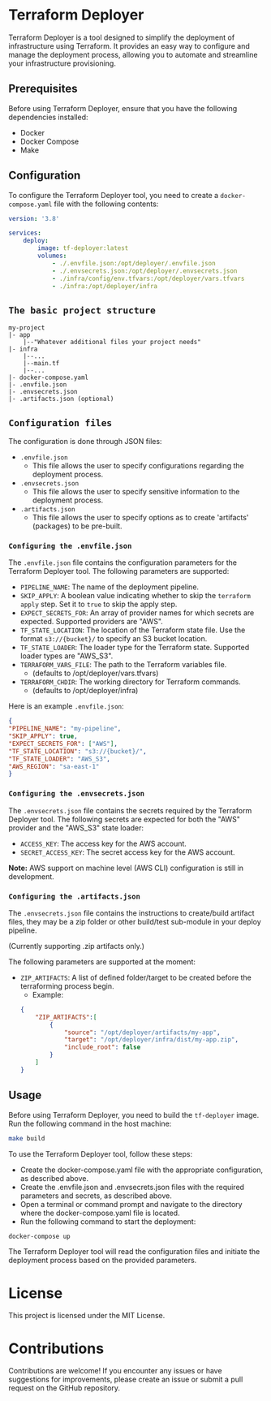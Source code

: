 # Terraform Deployer

Terraform Deployer is a tool designed to simplify the deployment of infrastructure using Terraform. It provides an easy way to configure and manage the deployment process, allowing you to automate and streamline your infrastructure provisioning.

## Prerequisites

Before using Terraform Deployer, ensure that you have the following dependencies installed:

- Docker
- Docker Compose
- Make

## Configuration

To configure the Terraform Deployer tool, you need to create a `docker-compose.yaml` file with the following contents:

``` yaml
version: '3.8'

services:
    deploy:
        image: tf-deployer:latest
        volumes:
            - ./.envfile.json:/opt/deployer/.envfile.json
            - ./.envsecrets.json:/opt/deployer/.envsecrets.json
            - ./infra/config/env.tfvars:/opt/deployer/vars.tfvars
            - ./infra:/opt/deployer/infra
```

## `The basic project structure`
```
my-project
|- app
    |--"Whatever additional files your project needs"
|- infra
    |--...
    |--main.tf
    |--...
|- docker-compose.yaml 
|- .envfile.json
|- .envsecrets.json
|- .artifacts.json (optional)
```

## `Configuration files`
The configuration is done through JSON files: 
- `.envfile.json`
    -  This file allows the user to specify configurations regarding the deployment process.
- `.envsecrets.json`
    -  This file allows the user to specify sensitive information to the deployment process.
- `.artifacts.json`
    - This file allows the user to specify options as to create 'artifacts' (packages) to be pre-built.

### `Configuring the .envfile.json`

The `.envfile.json` file contains the configuration parameters for the Terraform Deployer tool. The following parameters are supported:

- `PIPELINE_NAME`: The name of the deployment pipeline.
- `SKIP_APPLY`: A boolean value indicating whether to skip the `terraform apply` step. Set it to `true` to skip the apply step.
- `EXPECT_SECRETS_FOR`: An array of provider names for which secrets are expected. Supported providers are "AWS".
- `TF_STATE_LOCATION`: The location of the Terraform state file. Use the format `s3://{bucket}/` to specify an S3 bucket location.
- `TF_STATE_LOADER`: The loader type for the Terraform state. Supported loader types are "AWS_S3".
- `TERRAFORM_VARS_FILE`: The path to the Terraform variables file. 
    -   (defaults to /opt/deployer/vars.tfvars)
- `TERRAFORM_CHDIR`: The working directory for Terraform commands. 
    -   (defaults to /opt/deployer/infra)

Here is an example `.envfile.json`:

``` json
{
"PIPELINE_NAME": "my-pipeline",
"SKIP_APPLY": true,
"EXPECT_SECRETS_FOR": ["AWS"],
"TF_STATE_LOCATION": "s3://{bucket}/",
"TF_STATE_LOADER": "AWS_S3",
"AWS_REGION": "sa-east-1"
}
```
### `Configuring the .envsecrets.json`

The `.envsecrets.json` file contains the secrets required by the Terraform Deployer tool. The following secrets are expected for both the "AWS" provider and the "AWS_S3" state loader:

- `ACCESS_KEY`: The access key for the AWS account.
- `SECRET_ACCESS_KEY`: The secret access key for the AWS account.

**Note:** AWS support on machine level (AWS CLI) configuration is still in development.

### `Configuring the .artifacts.json`

The `.envsecrets.json` file contains the instructions to create/build artifact files, they may be a zip folder or other build/test sub-module in your deploy pipeline.

(Currently supporting .zip artifacts only.)

The following parameters are supported at the moment:

- `ZIP_ARTIFACTS`: A list of defined folder/target to be created before the terraforming process begin.
    - Example: 
    ``` json
    {
        "ZIP_ARTIFACTS":[
            {
                "source": "/opt/deployer/artifacts/my-app",
                "target": "/opt/deployer/infra/dist/my-app.zip",
                "include_root": false
            }
        ]
    }
    ```

## Usage

Before using Terraform Deployer, you need to build the `tf-deployer` image. Run the following command in the host machine:

```bash
make build
```


To use the Terraform Deployer tool, follow these steps:
- Create the docker-compose.yaml file with the appropriate configuration, as described above.
- Create the .envfile.json and .envsecrets.json files with the required parameters and secrets, as described above.
- Open a terminal or command prompt and navigate to the directory where the docker-compose.yaml file is located.
- Run the following command to start the deployment:

``` bash
docker-compose up
```

The Terraform Deployer tool will read the configuration files and initiate the deployment process based on the provided parameters.

# License
This project is licensed under the MIT License.

# Contributions
Contributions are welcome! If you encounter any issues or have suggestions for improvements, please create an issue or submit a pull request on the GitHub repository.